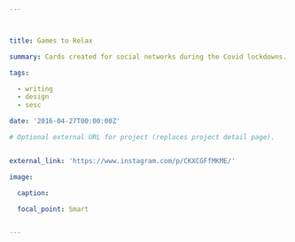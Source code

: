 ```yaml
---



title: Games to Relax

summary: Cards created for social networks during the Covid lockdowns.

tags: 

  - writing
  - design
  - sesc

date: '2016-04-27T00:00:00Z'

# Optional external URL for project (replaces project detail page).


external_link: 'https://www.instagram.com/p/CKXCGFfMKME/'

image:

  caption:

  focal_point: Smart


---
```







